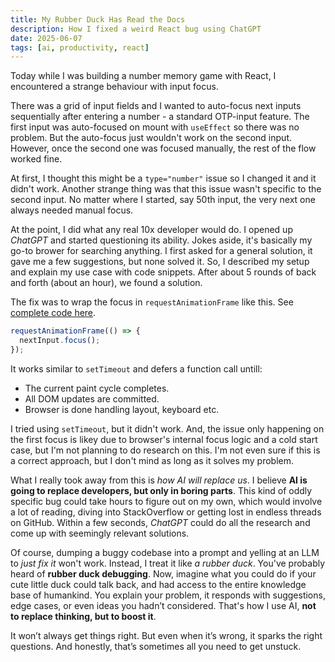 ```yaml
---
title: My Rubber Duck Has Read the Docs
description: How I fixed a weird React bug using ChatGPT
date: 2025-06-07
tags: [ai, productivity, react]
---
```


Today while I was building a number memory game with React, I encountered a strange behaviour with input focus. 

There was a grid of input fields and I wanted to auto-focus next inputs sequentially after entering a number - a standard OTP-input feature. The first input was auto-focused on mount with `useEffect` so there was no problem. But the auto-focus just wouldn't work on the second input. However, once the second one was focused manually, the rest of the flow worked fine.

At first, I thought this might be a `type="number"` issue so I changed it and it didn't work. Another strange thing was that this issue wasn't specific to the second input. No matter where I started, say 50th input, the very next one always needed manual focus.

At the point, I did what any real 10x developer would do. I opened up *ChatGPT* and started questioning its ability. Jokes aside, it's basically my go-to brower for searching anything. I first asked for a general solution, it gave me a few suggestions, but none solved it. So, I described my setup and explain my use case with code snippets. After about 5 rounds of back and forth (about an hour), we found a solution.

The fix was to wrap the focus in `requestAnimationFrame` like this. See [complete code here](https://github.com/IndieCoderMM/memio/commit/eb32cb36d58915f16f26138c93ab61985a3c918d#diff-57189158dcaf4f173b60c8743b60097ee78d3075fef44a3ae080a633d738d9f4R25).

```js
requestAnimationFrame(() => {
  nextInput.focus();
});
```

It works similar to `setTimeout` and defers a function call untill:
- The current paint cycle completes.
- All DOM updates are committed.
- Browser is done handling layout, keyboard etc.

I tried using `setTimeout`, but it didn't work. And, the issue only happening on the first focus is likey due to browser's internal focus logic and a cold start case, but I'm not planning to do research on this. I'm not even sure if this is a correct approach, but I don't mind as long as it solves my problem.

What I really took away from this is *how AI will replace us*. I believe **AI is going to replace developers, but only in boring parts**. This kind of oddly specific bug could take hours to figure out on my own, which would involve a lot of reading, diving into StackOverflow or getting lost in endless threads on GitHub. Within a few seconds, *ChatGPT* could do all the research and come up with seemingly relevant solutions.

Of course, dumping a buggy codebase into a prompt and yelling at an LLM to *just fix it* won't work. Instead, I treat it like  *a rubber duck*. You've probably heard of **rubber duck debugging**. Now, imagine what you could do if your cute little duck could talk back, and had access to the entire knowledge base of humankind. You explain your problem, it responds with suggestions, edge cases, or even ideas you hadn’t considered. That's how I use AI, **not to replace thinking, but to boost it**.

It won’t always get things right. But even when it’s wrong, it sparks the right questions. And honestly, that’s sometimes all you need to get unstuck.

